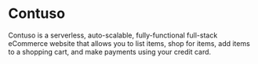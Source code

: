 # Contuso

Contuso is a serverless, auto-scalable, fully-functional full-stack eCommerce website that allows you to list items, shop for items, add items to a shopping cart, and make payments using your credit card.

